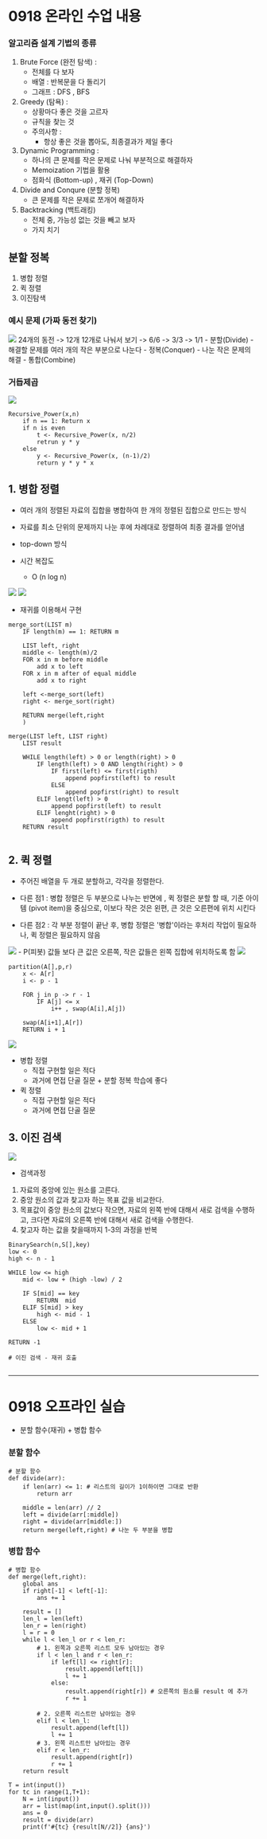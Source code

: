 # 0918 온라인 수업 내용

### 알고리즘 설계 기법의 종류

1. Brute Force (완전 탐색) :
    - 전체를 다 보자
    - 배열 : 반복문을 다 돌리기
    - 그래프 : DFS , BFS
2. Greedy (탐욕) :
    - 상황마다 좋은 것을 고르자
    - 규칙을 찾는 것
    - 주의사항 : 
        - 항상 좋은 것을 뽑아도, 최종결과가 제일 좋다
3. Dynamic Programming :
    - 하나의 큰 문제를 작은 문제로 나눠 부분적으로 해결하자
    - Memoization 기법을 활용
    - 점화식 (Bottom-up) , 재귀 (Top-Down)
4. Divide and Conqure (분할 정복)
    - 큰 문제를 작은 문제로 쪼개어 해결하자
5. Backtracking (백트래킹)
    - 전체 중, 가능성 없는 것을 빼고 보자
    - 가지 치기

## 분할 정복

1. 병합 정렬
2. 퀵 정렬
3. 이진탐색

### 예시 문제 (가짜 동전 찾기)
<img src='0918_img/1.PNG'>
24개의 동전 -> 12개 12개로 나눠서 보기 -> 6/6 -> 3/3 -> 1/1 
- 분할(Divide)
    - 해결할 문제를 여러 개의 작은 부분으로 나눈다
- 정복(Conquer)
    - 나눈 작은 문제의 해결
- 통합(Combine)

### 거듭제곱
<img src='0918_img/2.PNG'>

    Recursive_Power(x,n)
        if n == 1: Return x
        if n is even
            t <- Recursive_Power(x, n/2)
            retrun y * y
        else
            y <- Recursive_Power(x, (n-1)/2)
            return y * y * x

## 1. 병합 정렬
- 여러 개의 정렬된 자료의 집합을 병합하여 한 개의 정렬된 집합으로 만드는 방식 

- 자료를 최소 단위의 문제까지 나눈 후에 차례대로 정렬하여 최종 결과를 얻어냄
- top-down 방식

- 시간 복잡도
    - O (n log n)

<img src='0918_img/3.PNG'>
<img src='0918_img/4.PNG'>

- 재귀를 이용해서 구현

```
merge_sort(LIST m)
    IF length(m) == 1: RETURN m

    LIST left, right
    middle <- length(m)/2
    FOR x in m before middle
        add x to left
    FOR x in m after of equal middle
        add x to right

    left <-merge_sort(left)
    right <- merge_sort(right)

    RETURN merge(left,right
    )
```
```
merge(LIST left, LIST right)
    LIST result
    
    WHILE length(left) > 0 or length(right) > 0
        IF length(left) > 0 AND length(right) > 0
            IF first(left) <= first(rigth)
                append popfirst(left) to result
            ELSE
                append popfirst(right) to result
        ELIF lengt(left) > 0
            append popfirst(left) to result
        ELIF lenght(right) > 0
            append popfirst(rigth) to result
    RETURN result
        
```

## 2. 퀵 정렬
- 주어진 배열을 두 개로 분할하고, 각각을 정렬한다.

- 다른 점1 : 병합 정렬은 두 부분으로 나누는 반면에 , 퀵 정렬은 분할 할 때, 기준 아이템 (pivot item)을 중심으로, 이보다 작은 것은 왼편, 큰 것은 오른편에 위치 시킨다
- 다른 점2 : 각 부분 정렬이 끝난 후, 병합 정렬은 '병합'이라는 후처리 작업이 필요하나, 퀵 정렬은 필요하지 않음

<img src='0918_img/5.PNG'>
- P(피봇) 값들 보다 큰 값은 오른쪽, 작은 값들은 왼쪽 집합에 위치하도록 함
<img src='0918_img/6.PNG'>

```
partition(A[],p,r)
    x <- A[r]
    i <- p - 1

    FOR j in p -> r - 1
        IF A[j] <= x
            i++ , swap(A[i],A[j])

    swap(A[i+1],A[r])
    RETURN i + 1
```
<img src='0918_img/7.PNG'>

- 병합 정렬 
    - 직접 구현할 일은 적다
    - 과거에 면접 단골 질문 + 분할 정복 학습에 좋다
- 퀵 정렬
    - 직접 구현할 일은 적다
    - 과거에 면접 단골 질문

## 3. 이진 검색
<img src='0918_img/8.PNG'>

- 검색과정

1. 자료의 중앙에 있는 원소를 고른다.
2. 중앙 원소의 값과 찾고자 하는 목표 값을 비교한다.
3. 목표값이 중앙 원소의 값보다 작으면, 자료의 왼쪽 반에 대해서 새로 검색을 수행하고, 크다면 자료의 오른쪽 반에 대해서 새로 검색을 수행한다.
4. 찾고자 하는 값을 찾을때까지 1-3의 과정을 반복

```
BinarySearch(n,S[],key)
low <- 0
high <- n - 1

WHILE low <= high
    mid <- low + (high -low) / 2

    IF S[mid] == key
        RETURN  mid
    ELIF S[mid] > key
        high <- mid - 1
    ELSE 
        low <- mid + 1

RETURN -1

```

```
# 이진 검색 - 재귀 호출


```

***
# 0918 오프라인 실습

- 분할 함수(재귀) + 병합 함수

### 분할 함수

```
# 분할 함수
def divide(arr):
    if len(arr) <= 1: # 리스트의 길이가 1이하이면 그대로 반환
        return arr

    middle = len(arr) // 2
    left = divide(arr[:middle])
    right = divide(arr[middle:])
    return merge(left,right) # 나눈 두 부분을 병합

```

### 병합 함수
```
# 병합 함수
def merge(left,right):
    global ans
    if right[-1] < left[-1]:
        ans += 1

    result = []
    len_l = len(left)
    len_r = len(right)
    l = r = 0
    while l < len_l or r < len_r:
        # 1. 왼쪽과 오른쪽 리스트 모두 남아있는 경우
        if l < len_l and r < len_r:
            if left[l] <= right[r]:
                result.append(left[l])
                l += 1
            else:
                result.append(right[r]) # 오른쪽의 원소를 result 에 추가
                r += 1

        # 2. 오른쪽 리스트만 남아있는 경우
        elif l < len_l:
            result.append(left[l])
            l += 1
        # 3. 왼쪽 리스트만 남아있는 경우
        elif r < len_r:
            result.append(right[r])
            r += 1
    return result

T = int(input())
for tc in range(1,T+1):
    N = int(input())
    arr = list(map(int,input().split()))
    ans = 0
    result = divide(arr)
    print(f'#{tc} {result[N//2]} {ans}')
    
```